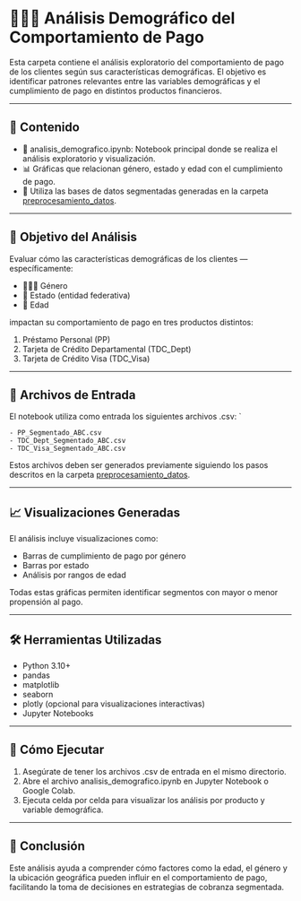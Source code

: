 # 🧑‍🤝‍🧑 Análisis Demográfico del Comportamiento de Pago

Esta carpeta contiene el análisis exploratorio del comportamiento de pago de los clientes según sus características demográficas. El objetivo es identificar patrones relevantes entre las variables demográficas y el cumplimiento de pago en distintos productos financieros.

---

## 📁 Contenido

- 📓 analisis_demografico.ipynb: Notebook principal donde se realiza el análisis exploratorio y visualización.
- 📊 Gráficas que relacionan género, estado y edad con el cumplimiento de pago.
- 📂 Utiliza las bases de datos segmentadas generadas en la carpeta [preprocesamiento_datos](../preprocesamiento_datos/).

---

## 🎯 Objetivo del Análisis

Evaluar cómo las características demográficas de los clientes —específicamente:

- 🧑‍🤝‍🧑 Género
- 🧭 Estado (entidad federativa)
- 🎂 Edad

impactan su comportamiento de pago en tres productos distintos:

1. Préstamo Personal (PP)
2. Tarjeta de Crédito Departamental (TDC_Dept)
3. Tarjeta de Crédito Visa (TDC_Visa)

---

## 🧾 Archivos de Entrada

El notebook utiliza como entrada los siguientes archivos .csv:
`
```
- PP_Segmentado_ABC.csv
- TDC_Dept_Segmentado_ABC.csv
- TDC_Visa_Segmentado_ABC.csv
```

Estos archivos deben ser generados previamente siguiendo los pasos descritos en la carpeta [preprocesamiento_datos](../preprocesamiento_datos/).

---

## 📈 Visualizaciones Generadas

El análisis incluye visualizaciones como:

- Barras de cumplimiento de pago por género
- Barras por estado
- Análisis por rangos de edad


Todas estas gráficas permiten identificar segmentos con mayor o menor propensión al pago.

---

## 🛠️ Herramientas Utilizadas

- Python 3.10+
- pandas
- matplotlib
- seaborn
- plotly (opcional para visualizaciones interactivas)
- Jupyter Notebooks

---

## 🚀 Cómo Ejecutar

1. Asegúrate de tener los archivos .csv de entrada en el mismo directorio.
2. Abre el archivo analisis_demografico.ipynb en Jupyter Notebook o Google Colab.
3. Ejecuta celda por celda para visualizar los análisis por producto y variable demográfica.

---

## 🧠 Conclusión

Este análisis ayuda a comprender cómo factores como la edad, el género y la ubicación geográfica pueden influir en el comportamiento de pago, facilitando la toma de decisiones en estrategias de cobranza segmentada.